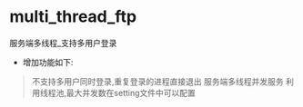 # multi_thread_ftp
服务端多线程_支持多用户登录

* 增加功能如下:
> 不支持多用户同时登录,重复登录的进程直接退出
> 服务端多线程并发服务
> 利用线程池,最大并发数在setting文件中可以配置
